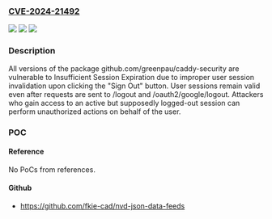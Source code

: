 ### [CVE-2024-21492](https://cve.mitre.org/cgi-bin/cvename.cgi?name=CVE-2024-21492)
![](https://img.shields.io/static/v1?label=Product&message=github.com%2Fgreenpau%2Fcaddy-security&color=blue)
![](https://img.shields.io/static/v1?label=Version&message=0%3C%20*%20&color=brighgreen)
![](https://img.shields.io/static/v1?label=Vulnerability&message=Insufficient%20Session%20Expiration&color=brighgreen)

### Description

All versions of the package github.com/greenpau/caddy-security are vulnerable to Insufficient Session Expiration due to improper user session invalidation upon clicking the "Sign Out" button. User sessions remain valid even after requests are sent to /logout and /oauth2/google/logout. Attackers who gain access to an active but supposedly logged-out session can perform unauthorized actions on behalf of the user.

### POC

#### Reference
No PoCs from references.

#### Github
- https://github.com/fkie-cad/nvd-json-data-feeds

